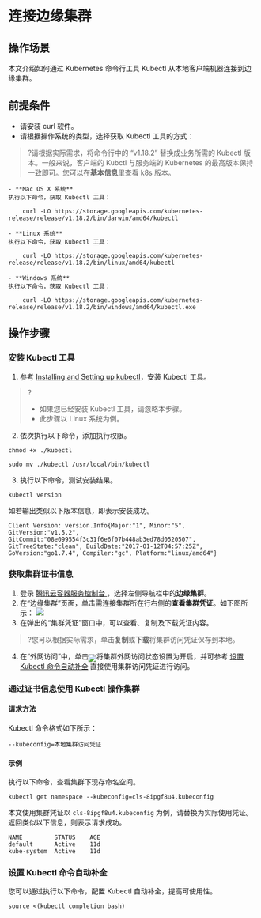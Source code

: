 # 连接边缘集群

## 操作场景
本文介绍如何通过 Kubernetes 命令行工具 Kubectl 从本地客户端机器连接到边缘集群。

## 前提条件
- 请安装 curl 软件。
- 请根据操作系统的类型，选择获取 Kubectl 工具的方式：
>?请根据实际需求，将命令行中的 “v1.18.2” 替换成业务所需的 Kubectl 版本。一般来说，客户端的 Kubctl 与服务端的 Kubernetes 的最高版本保持一致即可。您可以在**基本信息**里查看 k8s 版本。
>
	- **Mac OS X 系统**
	执行以下命令，获取 Kubectl 工具：
```shell
	curl -LO https://storage.googleapis.com/kubernetes-release/release/v1.18.2/bin/darwin/amd64/kubectl
```
	- **Linux 系统**
	执行以下命令，获取 Kubectl 工具：
```shell
	curl -LO https://storage.googleapis.com/kubernetes-release/release/v1.18.2/bin/linux/amd64/kubectl
```
	- **Windows 系统**
	执行以下命令，获取 Kubectl 工具：
```shell
	curl -LO https://storage.googleapis.com/kubernetes-release/release/v1.18.2/bin/windows/amd64/kubectl.exe
```

## 操作步骤

### 安装 Kubectl 工具
1. 参考 [Installing and Setting up kubectl](https://kubernetes.io/docs/user-guide/prereqs/)，安装 Kubectl 工具。
>?
>- 如果您已经安装 Kubectl 工具，请忽略本步骤。
>- 此步骤以 Linux 系统为例。
2. 依次执行以下命令，添加执行权限。
```shell
chmod +x ./kubectl
```
```
sudo mv ./kubectl /usr/local/bin/kubectl
```
3. 执行以下命令，测试安装结果。
```shell
kubectl version
```
如若输出类似以下版本信息，即表示安装成功。
```shell
Client Version: version.Info{Major:"1", Minor:"5", GitVersion:"v1.5.2", GitCommit:"08e099554f3c31f6e6f07b448ab3ed78d0520507", GitTreeState:"clean", BuildDate:"2017-01-12T04:57:25Z", GoVersion:"go1.7.4", Compiler:"gc", Platform:"linux/amd64"}
```

### 获取集群证书信息

1. 登录 [腾讯云容器服务控制台 ](https://console.cloud.tencent.com/tke2)，选择左侧导航栏中的**边缘集群**。
2. 在“边缘集群”页面，单击需连接集群所在行右侧的**查看集群凭证**。如下图所示：
![](https://main.qcloudimg.com/raw/72942559f6fcb4b1e573320381090b68.png)
3. 在弹出的“集群凭证”窗口中，可以查看、复制及下载凭证内容。
>?您可以根据实际需求，单击**复制**或**下载**将集群访问凭证保存到本地。
>
4. 在“外网访问”中，单击<img src="https://main.qcloudimg.com/raw/fd1ae3941057881ca71bcf8b2874b510.png" style="margin:-6px 0px">将集群外网访问状态设置为开启，并可参考 [设置 Kubectl 命令自动补全](#setKubectlAutomaticComplete) 直接使用集群访问凭证进行访问。


### 通过证书信息使用 Kubectl 操作集群


#### 请求方法
Kubectl 命令格式如下所示：
```
--kubeconfig=本地集群访问凭证
```

#### 示例
执行以下命令，查看集群下现存命名空间。
```shell
kubectl get namespace --kubeconfig=cls-8ipgf8u4.kubeconfig
```
本文使用集群凭证以 `cls-8ipgf8u4.kubeconfig` 为例，请替换为实际使用凭证。
返回类似以下信息，则表示请求成功。
```
NAME         STATUS    AGE
default      Active    11d
kube-system  Active    11d
```

[](id:setKubectlAutomaticComplete)
### 设置 Kubectl 命令自动补全

您可以通过执行以下命令，配置 Kubectl 自动补全，提高可使用性。
```shell
source <(kubectl completion bash)
```

